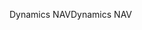 <span data-ttu-id="e0c73-101">Dynamics NAV</span><span class="sxs-lookup"><span data-stu-id="e0c73-101">Dynamics NAV</span></span>
